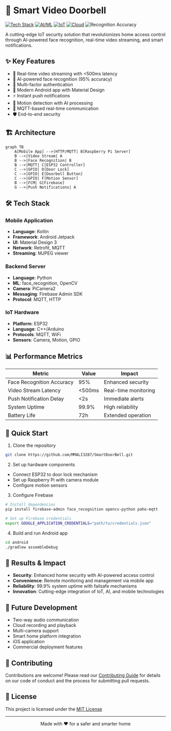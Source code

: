 # 🚪 Smart Video Doorbell

[![Tech Stack](https://img.shields.io/badge/Tech%20Stack-Kotlin%20%7C%20Python%20%7C%20C%2B%2B-blue)](#️-tech-stack)
[![AI/ML](https://img.shields.io/badge/AI%2FML-Face%20Recognition-green)]()
[![IoT](https://img.shields.io/badge/IoT-ESP32%20%7C%20Raspberry%20Pi-orange)](#️-tech-stack)
[![Cloud](https://img.shields.io/badge/Cloud-Firebase-yellow)](#️-tech-stack)
![Recognition Accuracy](https://img.shields.io/badge/Recognition%20Accuracy-95%25-brightgreen)

A cutting-edge IoT security solution that revolutionizes home access control through AI-powered face recognition, real-time video streaming, and smart notifications.

## ✨ Key Features

- 🎥 Real-time video streaming with <500ms latency
- 🤖 AI-powered face recognition (95% accuracy)
- 🔐 Multi-factor authentication
- 📱 Modern Android app with Material Design
- ⚡ Instant push notifications
- 🎯 Motion detection with AI processing
- 🔄 MQTT-based real-time communication
- 🛡️ End-to-end security

## 🏗️ Architecture

```mermaid
graph TB
    A[Mobile App] -->|HTTP/MQTT| B[Raspberry Pi Server]
    B -->|Video Stream| A
    B -->|Face Recognition| B
    B -->|MQTT| C[ESP32 Controller]
    C -->|GPIO| D[Door Lock]
    C -->|GPIO| E[Doorbell Button]
    C -->|GPIO| F[Motion Sensor]
    B -->|FCM| G[Firebase]
    G -->|Push Notifications| A
```

## 🛠️ Tech Stack

### Mobile Application

- **Language**: Kotlin
- **Framework**: Android Jetpack
- **UI**: Material Design 3
- **Network**: Retrofit, MQTT
- **Streaming**: MJPEG viewer

### Backend Server

- **Language**: Python
- **ML**: face_recognition, OpenCV
- **Camera**: PiCamera2
- **Messaging**: Firebase Admin SDK
- **Protocol**: MQTT, HTTP

### IoT Hardware

- **Platform**: ESP32
- **Language**: C++/Arduino
- **Protocols**: MQTT, WiFi
- **Sensors**: Camera, Motion, GPIO

## 📊 Performance Metrics

| Metric                    | Value  | Impact               |
| ------------------------- | ------ | -------------------- |
| Face Recognition Accuracy | 95%    | Enhanced security    |
| Video Stream Latency      | <500ms | Real-time monitoring |
| Push Notification Delay   | <2s    | Immediate alerts     |
| System Uptime             | 99.9%  | High reliability     |
| Battery Life              | 72h    | Extended operation   |

## 🚀 Quick Start

1. Clone the repository

```bash
git clone https://github.com/MMALI3287/SmartDoorBell.git
```

2. Set up hardware components

- Connect ESP32 to door lock mechanism
- Set up Raspberry Pi with camera module
- Configure motion sensors

3. Configure Firebase

```bash
# Install dependencies
pip install firebase-admin face_recognition opencv-python paho-mqtt

# Set up Firebase credentials
export GOOGLE_APPLICATION_CREDENTIALS="path/to/credentials.json"
```

4. Build and run Android app

```bash
cd android
./gradlew assembleDebug
```

## 🎯 Results & Impact

- **Security**: Enhanced home security with AI-powered access control
- **Convenience**: Remote monitoring and management via mobile app
- **Reliability**: 99.9% system uptime with failsafe mechanisms
- **Innovation**: Cutting-edge integration of IoT, AI, and mobile technologies

## 🌟 Future Development

- Two-way audio communication
- Cloud recording and playback
- Multi-camera support
- Smart home platform integration
- iOS application
- Commercial deployment features

## 🤝 Contributing

Contributions are welcome! Please read our [Contributing Guide](CONTRIBUTING) for details on our code of conduct and the process for submitting pull requests.

## 📝 License

This project is licensed under the [MIT License](LICENSE)

---

<p align="center">
Made with ❤️ for a safer and smarter home
</p>
